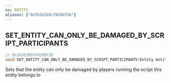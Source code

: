 ```yaml
---
ns: ENTITY
aliases: ["0x352e2b5cf420bf3b"]
---
```

## SET_ENTITY_CAN_ONLY_BE_DAMAGED_BY_SCRIPT_PARTICIPANTS

```c
// 0x352E2B5CF420BF3B
void SET_ENTITY_CAN_ONLY_BE_DAMAGED_BY_SCRIPT_PARTICIPANTS(Entity entity, bool OnlyDamagedWhenRunningScript);
```

Sets that the entity can only be damaged by players running the script this entity belongs to

